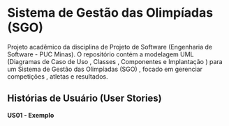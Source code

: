 # Sistema de Gestão das Olimpíadas (SGO) 
Projeto acadêmico da disciplina de Projeto de Software (Engenharia de Software - PUC Minas). O repositório contém a modelagem UML (Diagramas de Caso de Uso , Classes , Componentes e Implantação ) para um Sistema de Gestão das Olimpíadas (SGO) , focado em gerenciar competições , atletas e resultados.

## Histórias de Usuário (User Stories)

**US01 - Exemplo**
